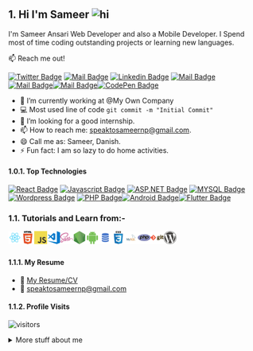 ## 1. Hi I'm Sameer <img src="https://user-images.githubusercontent.com/1303154/88677602-1635ba80-d120-11ea-84d8-d263ba5fc3c0.gif" width="28px" alt="hi">

I'm Sameer Ansari Web Developer and also a Mobile Developer. I Spend most of time coding outstanding projects or learning new languages.

:mailbox: Reach me out!

[![Twitter Badge](https://img.shields.io/badge/-@speaktosameer-1ca0f1?style=flat&labelColor=1ca0f1&logo=twitter&logoColor=white&link=https://twitter.com/speaktosameer)](https://twitter.com/speaktosameer) [![Mail Badge](https://img.shields.io/badge/-Sameer-e74c3c?style=flat&labelColor=e74c3c&logo=youtube&logoColor=white)](https://www.youtube.com/channel/UCSyXX2i3eDFNKtZ0hQZ-_iA) [![Linkedin Badge](https://img.shields.io/badge/-Sammer-0e76a8?style=flat&labelColor=0e76a8&logo=linkedin&logoColor=white)](https://www.linkedin.com/in/speaktosameer/) [![Mail Badge](https://img.shields.io/badge/-@Sameer-e84393?style=flat&labelColor=e84393&logo=instagram&logoColor=white)](https://instagram.com/speaktosameer) [![Mail Badge](https://img.shields.io/badge/-SameerAnsari-c0392b?style=flat&labelColor=c0392b&logo=gmail&logoColor=white)](mailto:speaktosameernp@gmail.com)[![Mail Badge](https://img.shields.io/badge/-SameerAnsari-blue?style=flat&labelColor=blue&logo=facebook&logoColor=white)](https://facebook.com/sameeransari9924)[![CodePen Badge](https://img.shields.io/badge/-@speaktosameer-black?style=flat&labelColor=black&logo=codepen&logoColor=white&link=https://codepen.io/speaktosameer)](https://codepen.io/speaktosameer)

<!-- TODO: Add last video link -->

- 🔭 I’m currently working at @My Own Company
- :computer: Most used line of code `git commit -m "Initial Commit"`
- 🤔 I’m looking for a good internship.
- 📫 How to reach me: speaktosameernp@gmail.com.
- 😄 Call me as: Sameer, Danish.
- ⚡ Fun fact: I am so lazy to do home activities.

#### 1.0.1. Top Technologies

<!-- TODO: Make technologies links takes you to repositories -->

[![React Badge](https://img.shields.io/badge/-React-61DBFB?style=for-the-badge&labelColor=black&logo=react&logoColor=61DBFB)](#) [![Javascript Badge](https://img.shields.io/badge/-Javascript-F0DB4F?style=for-the-badge&labelColor=black&logo=javascript&logoColor=F0DB4F)](#) [![ASP.NET Badge](https://img.shields.io/badge/-ASP.NET-purple?style=for-the-badge&labelColor=black&logo=.net&logoColor=white)](#) [![MYSQL Badge](https://img.shields.io/badge/-mysql-e535ab?style=for-the-badge&labelColor=black&logo=mysql&logoColor=e535ab)](#)[![Wordpress Badge](https://img.shields.io/badge/-Wordpress-blue?style=for-the-badge&labelColor=black&logo=wordpress&logoColor=white)](#)
[![PHP Badge](https://img.shields.io/badge/-PHP-orange?style=for-the-badge&labelColor=black&logo=php&logoColor=white)](#)[![Android Badge](https://img.shields.io/badge/-Android-green?style=for-the-badge&labelColor=black&logo=android&logoColor=white)](#)[![Flutter Badge](https://img.shields.io/badge/-Flutter-skyblue?style=for-the-badge&labelColor=black&logo=flutter&logoColor=white)](#)

### 1.1. Tutorials and Learn from:-

[<img align="left" alt="React" width="26px" src="https://raw.githubusercontent.com/github/explore/80688e429a7d4ef2fca1e82350fe8e3517d3494d/topics/react/react.png" />][reactplaylist]

[<img align="left" alt="HTML5" width="26px" src="https://raw.githubusercontent.com/github/explore/80688e429a7d4ef2fca1e82350fe8e3517d3494d/topics/html/html.png" />][htmltutorial]

[<img align="left" alt="JavaScript" width="26px" src="https://raw.githubusercontent.com/github/explore/80688e429a7d4ef2fca1e82350fe8e3517d3494d/topics/javascript/javascript.png" />][javascripttutorial]

[<img align="left" alt="Visual Studio Code" width="26px" src="https://raw.githubusercontent.com/github/explore/80688e429a7d4ef2fca1e82350fe8e3517d3494d/topics/visual-studio-code/visual-studio-code.png" />][vscodetutorial]

<img align="left" alt="Sass" width="26px" src="https://raw.githubusercontent.com/github/explore/80688e429a7d4ef2fca1e82350fe8e3517d3494d/topics/sass/sass.png" />

<img align="left" alt="Node.js" width="26px" src="https://raw.githubusercontent.com/github/explore/80688e429a7d4ef2fca1e82350fe8e3517d3494d/topics/nodejs/nodejs.png" />

<img align="left" alt="Android" width="26px" src="https://raw.githubusercontent.com/github/explore/361e2821e2dea67711cde99c9c40ed357061cf27/topics/android/android.png" />

<img align="left" alt="SQL" width="26px" src="https://raw.githubusercontent.com/github/explore/80688e429a7d4ef2fca1e82350fe8e3517d3494d/topics/sql/sql.png" />

<img align="left" alt="CSS" width="26px" src="https://raw.githubusercontent.com/github/explore/80688e429a7d4ef2fca1e82350fe8e3517d3494d/topics/css/css.png" />

<img align="left" alt="MySQL" width="26px" src="https://raw.githubusercontent.com/github/explore/80688e429a7d4ef2fca1e82350fe8e3517d3494d/topics/mysql/mysql.png" />

<img align="left" alt="PHP" width="26px" src="https://raw.githubusercontent.com/github/explore/80688e429a7d4ef2fca1e82350fe8e3517d3494d/topics/php/php.png" />

<img align="left" alt="Git" width="26px" src="https://raw.githubusercontent.com/github/explore/80688e429a7d4ef2fca1e82350fe8e3517d3494d/topics/git/git.png" />

<img align="left" alt="Wordpress" width="26px" src="https://raw.githubusercontent.com/github/explore/80688e429a7d4ef2fca1e82350fe8e3517d3494d/topics/wordpress/wordpress.png" />

<br />
<br />

#### 1.1.1. My Resume
- :paperclip: [My Resume/CV](https://github.com/speaktosameer/speaktosameer/blob/master/resumes/Sameer_Resume.pdf)
- :email: speaktosameernp@gmail.com


#### 1.1.2. Profile Visits 

![visitors](https://visitor-badge.glitch.me/badge?page_id=speaktosameer.speaktosameer)

<details>
<summary>
  More stuff about me
</summary>

<br >


I love sharing knowledge and putting tutorials, courses and posts together for helping other developers!

If u thing i can help you please let me know...


#### 1.1.3. Coding Stats
<!--START_SECTION:waka-->
```text
JavaScript   6 hrs 46 mins   ██████████████████▓░░░░░░   74.27 % 
CSS          1 hr 18 mins    ███▓░░░░░░░░░░░░░░░░░░░░░   14.43 % 
JSON         1 hr 1 min      ██▓░░░░░░░░░░░░░░░░░░░░░░   11.19 % 
```
<!--END_SECTION:waka-->

#### 1.1.4. Github Stats

![Sameer's github stats](https://github-readme-stats.vercel.app/api?username=speaktosameer&count_private=true&theme=tokyonight&hide=contribs,prs)

#### 1.1.5. Most Used Languages

<img align="left" alt="Sameers GitHub Top Languages" src="https://github-readme-stats.vercel.app/api/top-langs/?username=speaktosameer" />


</details>


[reactplaylist]: https://www.youtube.com/watch?v=QFaFIcGhPoM&list=PLC3y8-rFHvwgg3vaYJgHGnModB54rxOk3
[vscodetutorial]: https://www.youtube.com/watch?v=hM0-z6WL8XU&list=PLC3y8-rFHvwhleivq1QohBZN4d8IdzG3c
[htmltutorial]: https://www.youtube.com/watch?v=nJjbbAC2N28&list=PLdYkObur3tQtBTbYirZGcrWPuPRmmDA6n
[javascripttutorial]: https://www.youtube.com/watch?v=uDwSnnhl1Ng&list=PLsyeobzWxl7qtP8Lo9TReqUMkiOp446cV
